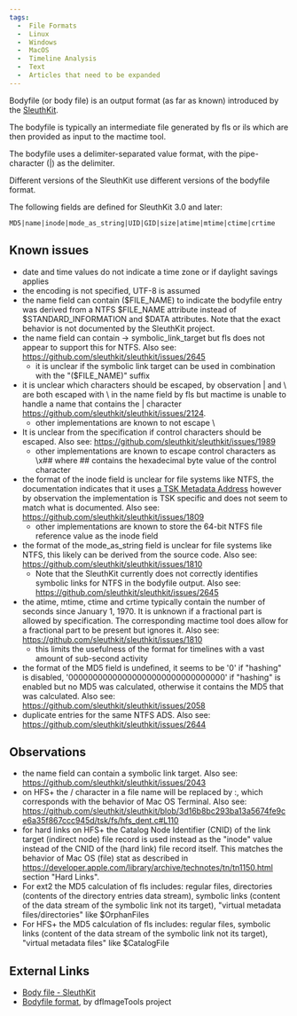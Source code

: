 ```yaml
---
tags:
  -  File Formats
  -  Linux
  -  Windows
  -  MacOS
  -  Timeline Analysis
  -  Text
  -  Articles that need to be expanded
---
```

Bodyfile (or body file) is an output format (as far as known) introduced
by the [SleuthKit](sleuthkit.md).

The bodyfile is typically an intermediate file generated by fls or ils
which are then provided as input to the mactime tool.

The bodyfile uses a delimiter-separated value format, with the
pipe-character (\|) as the delimiter.

Different versions of the SleuthKit use different versions of the
bodyfile format.

The following fields are defined for SleuthKit 3.0 and later:

    MD5|name|inode|mode_as_string|UID|GID|size|atime|mtime|ctime|crtime

## Known issues

- date and time values do not indicate a time zone or if daylight
  savings applies
- the encoding is not specified, UTF-8 is assumed
- the name field can contain (\$FILE_NAME) to indicate the bodyfile
  entry was derived from a NTFS \$FILE_NAME attribute instead of
  \$STANDARD_INFORMATION and \$DATA attributes. Note that the exact
  behavior is not documented by the SleuthKit project.
- the name field can contain -\> symbolic_link_target but fls does not
  appear to support this for NTFS. Also see:
  <https://github.com/sleuthkit/sleuthkit/issues/2645>
  - it is unclear if the symbolic link target can be used in combination
    with the "(\$FILE_NAME)" suffix
- it is unclear which characters should be escaped, by observation \|
  and \\ are both escaped with \\ in the name field by fls but mactime
  is unable to handle a name that contains the \| character
  <https://github.com/sleuthkit/sleuthkit/issues/2124>.
  - other implementations are known to not escape \\
- It is unclear from the specification if control characters should be
  escaped. Also see:
  <https://github.com/sleuthkit/sleuthkit/issues/1989>
  - other implementations are known to escape control characters as \x##
    where \## contains the hexadecimal byte value of the control
    character
- the format of the inode field is unclear for file systems like NTFS,
  the documentation indicates that it uses [a TSK Metadata
  Address](https://wiki.sleuthkit.org/index.php?title=Metadata_Address)
  however by observation the implementation is TSK specific and does not
  seem to match what is documented. Also see:
  <https://github.com/sleuthkit/sleuthkit/issues/1809>
  - other implementations are known to store the 64-bit NTFS file
    reference value as the inode field
- the format of the mode_as_string field is unclear for file systems
  like NTFS, this likely can be derived from the source code. Also see:
  <https://github.com/sleuthkit/sleuthkit/issues/1810>
  - Note that the SleuthKit currently does not correctly identifies
    symbolic links for NTFS in the bodyfile output. Also see:
    <https://github.com/sleuthkit/sleuthkit/issues/2645>
- the atime, mtime, ctime and crtime typically contain the number of
  seconds since January 1, 1970. It is unknown if a fractional part is
  allowed by specification. The corresponding mactime tool does allow
  for a fractional part to be present but ignores it. Also see:
  <https://github.com/sleuthkit/sleuthkit/issues/1810>
  - this limits the usefulness of the format for timelines with a vast
    amount of sub-second activity
- the format of the MD5 field is undefined, it seems to be '0' if
  "hashing" is disabled, '00000000000000000000000000000000' if "hashing"
  is enabled but no MD5 was calculated, otherwise it contains the MD5
  that was calculated. Also see:
  <https://github.com/sleuthkit/sleuthkit/issues/2058>
- duplicate entries for the same NTFS ADS. Also see:
  <https://github.com/sleuthkit/sleuthkit/issues/2644>

## Observations

- the name field can contain a symbolic link target. Also see:
  <https://github.com/sleuthkit/sleuthkit/issues/2043>
- on HFS+ the / character in a file name will be replaced by :, which
  corresponds with the behavior of Mac OS Terminal. Also see:
  <https://github.com/sleuthkit/sleuthkit/blob/3d16b8bc293ba13a5674fe9ce6a35f867ccc945d/tsk/fs/hfs_dent.c#L110>
- for hard links on HFS+ the Catalog Node Identifier (CNID) of the link
  target (indirect node) file record is used instead as the "inode"
  value instead of the CNID of the (hard link) file record itself. This
  matches the behavior of Mac OS (file) stat as described in
  <https://developer.apple.com/library/archive/technotes/tn/tn1150.html>
  section "Hard Links".
- For ext2 the MD5 calculation of fls includes: regular files,
  directories (contents of the directory entries data stream), symbolic
  links (content of the data stream of the symbolic link not its
  target), "virtual metadata files/directories" like \$OrphanFiles
- For HFS+ the MD5 calculation of fls includes: regular files, symbolic
  links (content of the data stream of the symbolic link not its
  target), "virtual metadata files" like \$CatalogFile

## External Links

- [Body file -
  SleuthKit](https://wiki.sleuthkit.org/index.php?title=Body_file)
- [Bodyfile
  format](https://dfimagetools.readthedocs.io/en/latest/sources/Bodyfile-format.html),
  by dfImageTools project

